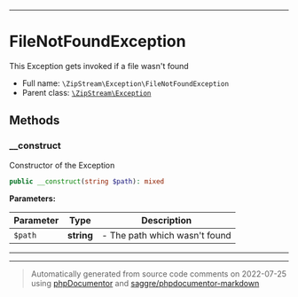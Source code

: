 ***

# FileNotFoundException

This Exception gets invoked if a file wasn't found



* Full name: `\ZipStream\Exception\FileNotFoundException`
* Parent class: [`\ZipStream\Exception`](../Exception.md)




## Methods


### __construct

Constructor of the Exception

```php
public __construct(string $path): mixed
```








**Parameters:**

| Parameter | Type | Description |
|-----------|------|-------------|
| `$path` | **string** | - The path which wasn&#039;t found |




***


***
> Automatically generated from source code comments on 2022-07-25 using [phpDocumentor](http://www.phpdoc.org/) and [saggre/phpdocumentor-markdown](https://github.com/Saggre/phpDocumentor-markdown)
